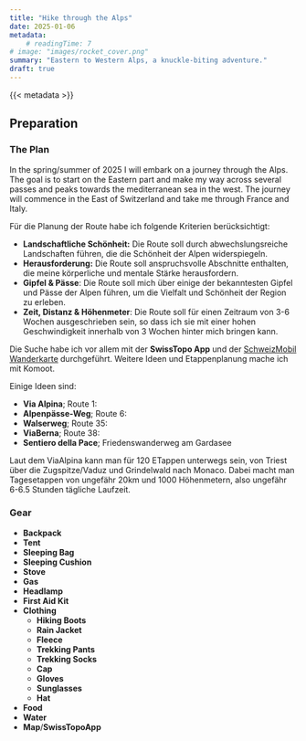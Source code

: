 ```yaml
---
title: "Hike through the Alps"
date: 2025-01-06
metadata:
    # readingTime: 7
# image: "images/rocket_cover.png"
summary: "Eastern to Western Alps, a knuckle-biting adventure."
draft: true
---
```


{{< metadata >}}

## Preparation

### The Plan
In the spring/summer of 2025 I will embark on a journey through the Alps. The goal is to start on the Eastern part and make my way across several passes and peaks towards the mediterranean sea in the west. The journey will commence in the East of Switzerland and take me through France and Italy.

Für die Planung der Route habe ich folgende Kriterien berücksichtigt:
- **Landschaftliche Schönheit:** Die Route soll durch abwechslungsreiche Landschaften führen, die die Schönheit der Alpen widerspiegeln.
- **Herausforderung:** Die Route soll anspruchsvolle Abschnitte enthalten, die meine körperliche und mentale Stärke herausfordern.
- **Gipfel & Pässe**: Die Route soll mich über einige der bekanntesten Gipfel und Pässe der Alpen führen, um die Vielfalt und Schönheit der Region zu erleben.
- **Zeit, Distanz & Höhenmeter**: Die Route soll für einen Zeitraum von 3-6 Wochen ausgeschrieben sein, so dass ich sie mit einer hohen Geschwindigkeit innerhalb von 3 Wochen hinter mich bringen kann.

Die Suche habe ich vor allem mit der **SwissTopo App** und der [SchweizMobil Wanderkarte](https://schweizmobil.ch/de/wanderland/route-3?f_grades=medium%2Cdifficult&f_fitness=difficult) durchgeführt. Weitere Ideen und Etappenplanung mache ich mit Komoot.

Einige Ideen sind:
- **Via Alpina**; Route 1:
- **Alpenpässe-Weg**; Route 6:
- **Walserweg**; Route 35:
- **ViaBerna**; Route 38:
- **Sentiero della Pace**; Friedenswanderweg am Gardasee

Laut dem ViaAlpina kann man für 120 ETappen unterwegs sein, von Triest über die Zugspitze/Vaduz und Grindelwald nach Monaco. Dabei macht man Tagesetappen von ungefähr 20km und 1000 Höhenmetern, also ungefähr 6-6.5 Stunden tägliche Laufzeit. 

### Gear
- **Backpack**
- **Tent**
- **Sleeping Bag**
- **Sleeping Cushion**
- **Stove**
- **Gas**
- **Headlamp**
- **First Aid Kit**
- **Clothing**
    - **Hiking Boots**
    - **Rain Jacket**
    - **Fleece**
    - **Trekking Pants**
    - **Trekking Socks**
    - **Cap**
    - **Gloves**
    - **Sunglasses**
    - **Hat**
- **Food**
- **Water**
- **Map**/**SwissTopoApp**

